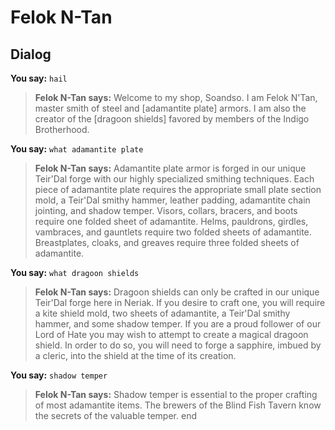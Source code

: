 # Felok N-Tan


## Dialog

**You say:** `hail`



>**Felok N-Tan says:** Welcome to my shop, Soandso. I am Felok N'Tan, master smith of steel and [adamantite plate] armors. I am also the creator of the [dragoon shields] favored by members of the Indigo Brotherhood.

**You say:** `what adamantite plate`



>**Felok N-Tan says:** Adamantite plate armor is forged in our unique Teir'Dal forge with our highly specialized smithing techniques. Each piece of adamantite plate requires the appropriate small plate section mold, a Teir'Dal smithy hammer, leather padding, adamantite chain jointing, and shadow temper. Visors, collars, bracers, and boots require one folded sheet of adamantite. Helms, pauldrons, girdles, vambraces, and gauntlets require two folded sheets of adamantite. Breastplates, cloaks, and greaves require three folded sheets of adamantite.

**You say:** `what dragoon shields`



>**Felok N-Tan says:** Dragoon shields can only be crafted in our unique Teir'Dal forge here in Neriak. If you desire to craft one, you will require a kite shield mold, two sheets of adamantite, a Teir'Dal smithy hammer, and some shadow temper. If you are a proud follower of our Lord of Hate you may wish to attempt to create a magical dragoon shield. In order to do so, you will need to forge a sapphire, imbued by a cleric, into the shield at the time of its creation.

**You say:** `shadow temper`



>**Felok N-Tan says:** Shadow temper is essential to the proper crafting of most adamantite items. The brewers of the Blind Fish Tavern know the secrets of the valuable temper.
end






